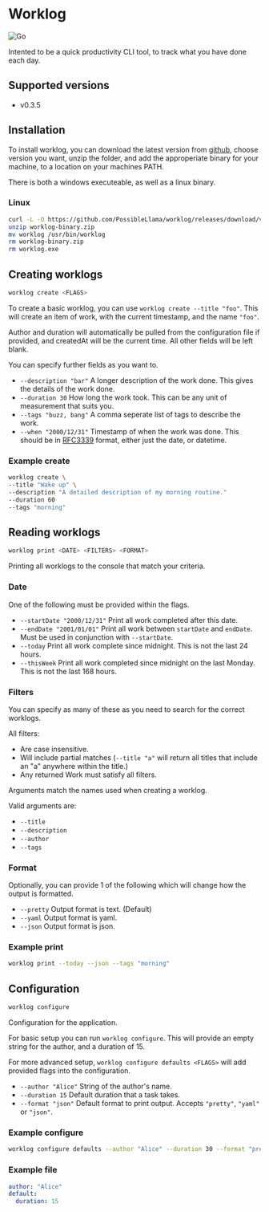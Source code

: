# Worklog

![Go](https://github.com/PossibleLlama/worklog/workflows/Go/badge.svg)

Intented to be a quick productivity CLI tool, to track what you
have done each day.

## Supported versions

- v0.3.5

## Installation

To install worklog, you can download the latest version from
[github][GithubReleases], choose version you want, unzip the
folder, and add the approperiate binary for your machine, to
a location on your machines PATH.

There is both a windows executeable, as well as a linux binary.

### Linux

```bash
curl -L -O https://github.com/PossibleLlama/worklog/releases/download/v0.3.0/worklog-binary.zip
unzip worklog-binary.zip
mv worklog /usr/bin/worklog
rm worklog-binary.zip
rm worklog.exe
```

[GithubReleases]: https://github.com/PossibleLlama/worklog/releases

## Creating worklogs

``` bash
worklog create <FLAGS>
```

To create a basic worklog, you can use `worklog create --title "foo"`.
This will create an item of work, with the current timestamp, and the
name `"foo"`.

Author and duration will automatically be pulled from the
configuration file if provided, and createdAt will be the current
time.
All other fields will be left blank.

You can specify further fields as you want to.

- `--description "bar"` A longer description of the work done. This
  gives the details of the work done.
- `--duration 30` How long the work took. This can be any unit of
  measurement that suits you.
- `--tags "buzz, bang"` A comma seperate list of tags to describe
  the work.
- `--when "2000/12/31"` Timestamp of when the work was done. This
  should be in [RFC3339] format, either just the date, or datetime.

[RFC3339]: https://tools.ietf.org/html/rfc3339

### Example create

``` bash
worklog create \
--title "Wake up" \
--description "A detailed description of my morning routine."
--duration 60
--tags "morning"
```

## Reading worklogs

``` bash
worklog print <DATE> <FILTERS> <FORMAT>
```

Printing all worklogs to the console that match your criteria.

### Date

One of the following must be provided within the flags.

- `--startDate "2000/12/31"` Print all work completed after this
  date.
- `--endDate "2001/01/01"` Print all work between `startDate` and
  `endDate`. Must be used in conjunction with `--startDate`.
- `--today` Print all work complete since midnight. This is not the
  last 24 hours.
- `--thisWeek` Print all work completed since midnight on the last
  Monday. This is not the last 168 hours.

### Filters

You can specify as many of these as you need to search for the correct
worklogs.

All filters:

- Are case insensitive.
- Will include partial matches (`--title "a"` will return all titles
  that include an "a" anywhere within the title.)
- Any returned Work must satisfy all filters.

Arguments match the names used when creating a worklog.

Valid arguments are:

- `--title`
- `--description`
- `--author`
- `--tags`

### Format

Optionally, you can provide 1 of the following which will change how
the output is formatted.

- `--pretty` Output format is text. (Default)
- `--yaml` Output format is yaml.
- `--json` Output format is json.

### Example print

``` bash
worklog print --today --json --tags "morning"
```

## Configuration

``` bash
worklog configure
```

Configuration for the application.

For basic setup you can run `worklog configure`.
This will provide an empty string for the author, and a
duration of 15.

For more advanced setup, `worklog configure defaults <FLAGS>`
will add provided flags into the configuration.

- `--author "Alice"` String of the author's name.
- `--duration 15` Default duration that a task takes.
- `--format "json"` Default format to print output.
  Accepts `"pretty"`, `"yaml"` or `"json"`.

### Example configure

``` bash
worklog configure defaults --author "Alice" --duration 30 --format "pretty"
```

### Example file

``` yml
author: "Alice"
default:
  duration: 15
```
